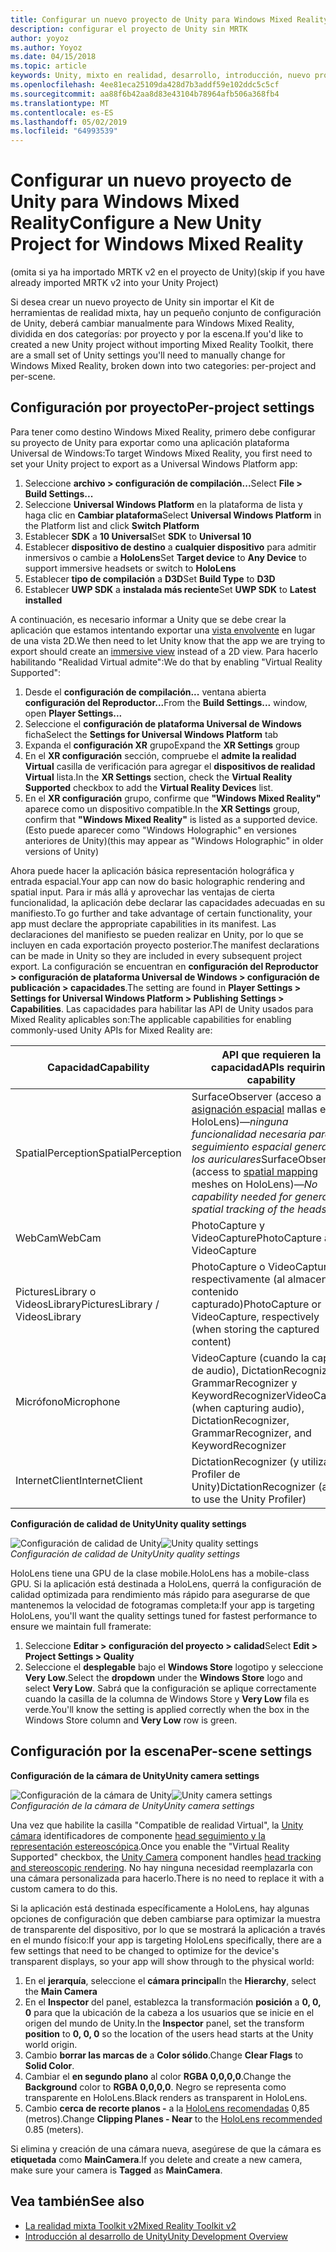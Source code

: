 ```yaml
---
title: Configurar un nuevo proyecto de Unity para Windows Mixed Reality
description: configurar el proyecto de Unity sin MRTK
author: yoyoz
ms.author: Yoyoz
ms.date: 04/15/2018
ms.topic: article
keywords: Unity, mixto en realidad, desarrollo, introducción, nuevo proyecto
ms.openlocfilehash: 4ee81eca25109da428d7b3addf59e102ddc5c5cf
ms.sourcegitcommit: aa88f6b42aa8d83e43104b78964afb506a368fb4
ms.translationtype: MT
ms.contentlocale: es-ES
ms.lasthandoff: 05/02/2019
ms.locfileid: "64993539"
---
```

# <a name="configure-a-new-unity-project-for-windows-mixed-reality"></a><span data-ttu-id="94466-104">Configurar un nuevo proyecto de Unity para Windows Mixed Reality</span><span class="sxs-lookup"><span data-stu-id="94466-104">Configure a New Unity Project for Windows Mixed Reality</span></span> 

<span data-ttu-id="94466-105">(omita si ya ha importado MRTK v2 en el proyecto de Unity)</span><span class="sxs-lookup"><span data-stu-id="94466-105">(skip if you have already imported MRTK v2 into your Unity Project)</span></span>

<span data-ttu-id="94466-106">Si desea crear un nuevo proyecto de Unity sin importar el Kit de herramientas de realidad mixta, hay un pequeño conjunto de configuración de Unity, deberá cambiar manualmente para Windows Mixed Reality, dividida en dos categorías: por proyecto y por la escena.</span><span class="sxs-lookup"><span data-stu-id="94466-106">If you'd like to created a new Unity project without importing Mixed Reality Toolkit, there are a small set of Unity settings you'll need to manually change for Windows Mixed Reality, broken down into two categories: per-project and per-scene.</span></span>

## <a name="per-project-settings"></a><span data-ttu-id="94466-107">Configuración por proyecto</span><span class="sxs-lookup"><span data-stu-id="94466-107">Per-project settings</span></span>

<span data-ttu-id="94466-108">Para tener como destino Windows Mixed Reality, primero debe configurar su proyecto de Unity para exportar como una aplicación plataforma Universal de Windows:</span><span class="sxs-lookup"><span data-stu-id="94466-108">To target Windows Mixed Reality, you first need to set your Unity project to export as a Universal Windows Platform app:</span></span>
1. <span data-ttu-id="94466-109">Seleccione **archivo > configuración de compilación...**</span><span class="sxs-lookup"><span data-stu-id="94466-109">Select **File > Build Settings...**</span></span>
2. <span data-ttu-id="94466-110">Seleccione **Universal Windows Platform** en la plataforma de lista y haga clic en **Cambiar plataforma**</span><span class="sxs-lookup"><span data-stu-id="94466-110">Select **Universal Windows Platform** in the Platform list and click **Switch Platform**</span></span>
3. <span data-ttu-id="94466-111">Establecer **SDK** a **10 Universal**</span><span class="sxs-lookup"><span data-stu-id="94466-111">Set **SDK** to **Universal 10**</span></span>
4. <span data-ttu-id="94466-112">Establecer **dispositivo de destino** a **cualquier dispositivo** para admitir inmersivos o cambie a **HoloLens**</span><span class="sxs-lookup"><span data-stu-id="94466-112">Set **Target device** to **Any Device** to support immersive headsets or switch to **HoloLens**</span></span>
5. <span data-ttu-id="94466-113">Establecer **tipo de compilación** a **D3D**</span><span class="sxs-lookup"><span data-stu-id="94466-113">Set **Build Type** to **D3D**</span></span>
6. <span data-ttu-id="94466-114">Establecer **UWP SDK** a **instalada más reciente**</span><span class="sxs-lookup"><span data-stu-id="94466-114">Set **UWP SDK** to **Latest installed**</span></span>

<span data-ttu-id="94466-115">A continuación, es necesario informar a Unity que se debe crear la aplicación que estamos intentando exportar una [vista envolvente](app-views.md) en lugar de una vista 2D.</span><span class="sxs-lookup"><span data-stu-id="94466-115">We then need to let Unity know that the app we are trying to export should create an [immersive view](app-views.md) instead of a 2D view.</span></span> <span data-ttu-id="94466-116">Para hacerlo habilitando "Realidad Virtual admite":</span><span class="sxs-lookup"><span data-stu-id="94466-116">We do that by enabling "Virtual Reality Supported":</span></span>
1. <span data-ttu-id="94466-117">Desde el **configuración de compilación...**  ventana abierta **configuración del Reproductor...**</span><span class="sxs-lookup"><span data-stu-id="94466-117">From the **Build Settings...** window, open **Player Settings...**</span></span>
2. <span data-ttu-id="94466-118">Seleccione el **configuración de plataforma Universal de Windows** ficha</span><span class="sxs-lookup"><span data-stu-id="94466-118">Select the **Settings for Universal Windows Platform** tab</span></span>
3. <span data-ttu-id="94466-119">Expanda el **configuración XR** grupo</span><span class="sxs-lookup"><span data-stu-id="94466-119">Expand the **XR Settings** group</span></span>
4. <span data-ttu-id="94466-120">En el **XR configuración** sección, compruebe el **admite la realidad Virtual** casilla de verificación para agregar el **dispositivos de realidad Virtual** lista.</span><span class="sxs-lookup"><span data-stu-id="94466-120">In the **XR Settings** section, check the **Virtual Reality Supported** checkbox to add the **Virtual Reality Devices** list.</span></span>
5. <span data-ttu-id="94466-121">En el **XR configuración** grupo, confirme que **"Windows Mixed Reality"** aparece como un dispositivo compatible.</span><span class="sxs-lookup"><span data-stu-id="94466-121">In the **XR Settings** group, confirm that **"Windows Mixed Reality"** is listed as a supported device.</span></span> <span data-ttu-id="94466-122">(Esto puede aparecer como "Windows Holographic" en versiones anteriores de Unity)</span><span class="sxs-lookup"><span data-stu-id="94466-122">(this may appear as "Windows Holographic" in older versions of Unity)</span></span>

<span data-ttu-id="94466-123">Ahora puede hacer la aplicación básica representación holográfica y entrada espacial.</span><span class="sxs-lookup"><span data-stu-id="94466-123">Your app can now do basic holographic rendering and spatial input.</span></span> <span data-ttu-id="94466-124">Para ir más allá y aprovechar las ventajas de cierta funcionalidad, la aplicación debe declarar las capacidades adecuadas en su manifiesto.</span><span class="sxs-lookup"><span data-stu-id="94466-124">To go further and take advantage of certain functionality, your app must declare the appropriate capabilities in its manifest.</span></span> <span data-ttu-id="94466-125">Las declaraciones del manifiesto se pueden realizar en Unity, por lo que se incluyen en cada exportación proyecto posterior.</span><span class="sxs-lookup"><span data-stu-id="94466-125">The manifest declarations can be made in Unity so they are included in every subsequent project export.</span></span> <span data-ttu-id="94466-126">La configuración se encuentran en **configuración del Reproductor > configuración de plataforma Universal de Windows > configuración de publicación > capacidades**.</span><span class="sxs-lookup"><span data-stu-id="94466-126">The setting are found in **Player Settings > Settings for Universal Windows Platform > Publishing Settings > Capabilities**.</span></span> <span data-ttu-id="94466-127">Las capacidades para habilitar las API de Unity usados para Mixed Reality aplicables son:</span><span class="sxs-lookup"><span data-stu-id="94466-127">The applicable capabilities for enabling commonly-used Unity APIs for Mixed Reality are:</span></span>

|  <span data-ttu-id="94466-128">Capacidad</span><span class="sxs-lookup"><span data-stu-id="94466-128">Capability</span></span>  |  <span data-ttu-id="94466-129">API que requieren la capacidad</span><span class="sxs-lookup"><span data-stu-id="94466-129">APIs requiring capability</span></span> | 
|----------|----------|
|  <span data-ttu-id="94466-130">SpatialPerception</span><span class="sxs-lookup"><span data-stu-id="94466-130">SpatialPerception</span></span>  |  <span data-ttu-id="94466-131">SurfaceObserver (acceso a [asignación espacial](spatial-mapping.md) mallas en HoloLens)&mdash;*ninguna funcionalidad necesaria para seguimiento espacial general de los auriculares*</span><span class="sxs-lookup"><span data-stu-id="94466-131">SurfaceObserver (access to [spatial mapping](spatial-mapping.md) meshes on HoloLens)&mdash;*No capability needed for general spatial tracking of the headset*</span></span> | 
|  <span data-ttu-id="94466-132">WebCam</span><span class="sxs-lookup"><span data-stu-id="94466-132">WebCam</span></span>  |  <span data-ttu-id="94466-133">PhotoCapture y VideoCapture</span><span class="sxs-lookup"><span data-stu-id="94466-133">PhotoCapture and VideoCapture</span></span> | 
|  <span data-ttu-id="94466-134">PicturesLibrary o VideosLibrary</span><span class="sxs-lookup"><span data-stu-id="94466-134">PicturesLibrary / VideosLibrary</span></span>  |  <span data-ttu-id="94466-135">PhotoCapture o VideoCapture, respectivamente (al almacenar el contenido capturado)</span><span class="sxs-lookup"><span data-stu-id="94466-135">PhotoCapture or VideoCapture, respectively (when storing the captured content)</span></span> | 
|  <span data-ttu-id="94466-136">Micrófono</span><span class="sxs-lookup"><span data-stu-id="94466-136">Microphone</span></span>  |  <span data-ttu-id="94466-137">VideoCapture (cuando la captura de audio), DictationRecognizer, GrammarRecognizer y KeywordRecognizer</span><span class="sxs-lookup"><span data-stu-id="94466-137">VideoCapture (when capturing audio), DictationRecognizer, GrammarRecognizer, and KeywordRecognizer</span></span> | 
|  <span data-ttu-id="94466-138">InternetClient</span><span class="sxs-lookup"><span data-stu-id="94466-138">InternetClient</span></span>  |  <span data-ttu-id="94466-139">DictationRecognizer (y utilizar el Profiler de Unity)</span><span class="sxs-lookup"><span data-stu-id="94466-139">DictationRecognizer (and to use the Unity Profiler)</span></span> | 

<span data-ttu-id="94466-140">**Configuración de calidad de Unity**</span><span class="sxs-lookup"><span data-stu-id="94466-140">**Unity quality settings**</span></span>

<span data-ttu-id="94466-141">![Configuración de calidad de Unity](images/unityqualitysettings-350px.png)</span><span class="sxs-lookup"><span data-stu-id="94466-141">![Unity quality settings](images/unityqualitysettings-350px.png)</span></span><br>
<span data-ttu-id="94466-142">*Configuración de calidad de Unity*</span><span class="sxs-lookup"><span data-stu-id="94466-142">*Unity quality settings*</span></span>

<span data-ttu-id="94466-143">HoloLens tiene una GPU de la clase mobile.</span><span class="sxs-lookup"><span data-stu-id="94466-143">HoloLens has a mobile-class GPU.</span></span> <span data-ttu-id="94466-144">Si la aplicación está destinada a HoloLens, querrá la configuración de calidad optimizada para rendimiento más rápido para asegurarse de que mantenemos la velocidad de fotogramas completa:</span><span class="sxs-lookup"><span data-stu-id="94466-144">If your app is targeting HoloLens, you'll want the quality settings tuned for fastest performance to ensure we maintain full framerate:</span></span>
1. <span data-ttu-id="94466-145">Seleccione **Editar > configuración del proyecto > calidad**</span><span class="sxs-lookup"><span data-stu-id="94466-145">Select **Edit > Project Settings > Quality**</span></span>
2. <span data-ttu-id="94466-146">Seleccione el **desplegable** bajo el **Windows Store** logotipo y seleccione **Very Low**.</span><span class="sxs-lookup"><span data-stu-id="94466-146">Select the **dropdown** under the **Windows Store** logo and select **Very Low**.</span></span> <span data-ttu-id="94466-147">Sabrá que la configuración se aplique correctamente cuando la casilla de la columna de Windows Store y **Very Low** fila es verde.</span><span class="sxs-lookup"><span data-stu-id="94466-147">You'll know the setting is applied correctly when the box in the Windows Store column and **Very Low** row is green.</span></span>

## <a name="per-scene-settings"></a><span data-ttu-id="94466-148">Configuración por la escena</span><span class="sxs-lookup"><span data-stu-id="94466-148">Per-scene settings</span></span>

<span data-ttu-id="94466-149">**Configuración de la cámara de Unity**</span><span class="sxs-lookup"><span data-stu-id="94466-149">**Unity camera settings**</span></span>

<span data-ttu-id="94466-150">![Configuración de la cámara de Unity](images/Unitycamerasettings.png)</span><span class="sxs-lookup"><span data-stu-id="94466-150">![Unity camera settings](images/Unitycamerasettings.png)</span></span><br>
<span data-ttu-id="94466-151">*Configuración de la cámara de Unity*</span><span class="sxs-lookup"><span data-stu-id="94466-151">*Unity camera settings*</span></span>

<span data-ttu-id="94466-152">Una vez que habilite la casilla "Compatible de realidad Virtual", la [Unity cámara](camera-in-unity.md) identificadores de componente [head seguimiento y la representación estereoscópica](rendering.md).</span><span class="sxs-lookup"><span data-stu-id="94466-152">Once you enable the "Virtual Reality Supported" checkbox, the [Unity Camera](camera-in-unity.md) component handles [head tracking and stereoscopic rendering](rendering.md).</span></span> <span data-ttu-id="94466-153">No hay ninguna necesidad reemplazarla con una cámara personalizada para hacerlo.</span><span class="sxs-lookup"><span data-stu-id="94466-153">There is no need to replace it with a custom camera to do this.</span></span>

<span data-ttu-id="94466-154">Si la aplicación está destinada específicamente a HoloLens, hay algunas opciones de configuración que deben cambiarse para optimizar la muestra de transparente del dispositivo, por lo que se mostrará la aplicación a través en el mundo físico:</span><span class="sxs-lookup"><span data-stu-id="94466-154">If your app is targeting HoloLens specifically, there are a few settings that need to be changed to optimize for the device's transparent displays, so your app will show through to the physical world:</span></span>
1. <span data-ttu-id="94466-155">En el **jerarquía**, seleccione el **cámara principal**</span><span class="sxs-lookup"><span data-stu-id="94466-155">In the **Hierarchy**, select the **Main Camera**</span></span>
2. <span data-ttu-id="94466-156">En el **Inspector** del panel, establezca la transformación **posición** a **0, 0, 0** para que la ubicación de la cabeza a los usuarios que se inicie en el origen del mundo de Unity.</span><span class="sxs-lookup"><span data-stu-id="94466-156">In the **Inspector** panel, set the transform **position** to **0, 0, 0** so the location of the users head starts at the Unity world origin.</span></span>
3. <span data-ttu-id="94466-157">Cambio **borrar las marcas de** a **Color sólido**.</span><span class="sxs-lookup"><span data-stu-id="94466-157">Change **Clear Flags** to **Solid Color**.</span></span>
4. <span data-ttu-id="94466-158">Cambiar el **en segundo plano** al color **RGBA 0,0,0,0**.</span><span class="sxs-lookup"><span data-stu-id="94466-158">Change the **Background** color to **RGBA 0,0,0,0**.</span></span> <span data-ttu-id="94466-159">Negro se representa como transparente en HoloLens.</span><span class="sxs-lookup"><span data-stu-id="94466-159">Black renders as transparent in HoloLens.</span></span>
5. <span data-ttu-id="94466-160">Cambio **cerca de recorte planos -** a la [HoloLens recomendadas](camera-in-unity.md#clip-planes) 0,85 (metros).</span><span class="sxs-lookup"><span data-stu-id="94466-160">Change **Clipping Planes - Near** to the [HoloLens recommended](camera-in-unity.md#clip-planes) 0.85 (meters).</span></span>

<span data-ttu-id="94466-161">Si elimina y creación de una cámara nueva, asegúrese de que la cámara es **etiquetada** como **MainCamera**.</span><span class="sxs-lookup"><span data-stu-id="94466-161">If you delete and create a new camera, make sure your camera is **Tagged** as **MainCamera**.</span></span>


## <a name="see-also"></a><span data-ttu-id="94466-162">Vea también</span><span class="sxs-lookup"><span data-stu-id="94466-162">See also</span></span>
* [<span data-ttu-id="94466-163">La realidad mixta Toolkit v2</span><span class="sxs-lookup"><span data-stu-id="94466-163">Mixed Reality Toolkit v2</span></span>](mrtk-getting-started.md)
* [<span data-ttu-id="94466-164">Introducción al desarrollo de Unity</span><span class="sxs-lookup"><span data-stu-id="94466-164">Unity Development Overview</span></span>](unity-development-overview.md)
